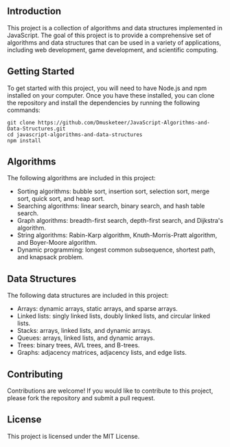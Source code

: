 


Introduction
------------

This project is a collection of algorithms and data structures implemented in JavaScript. The goal of this project is to provide a comprehensive set of algorithms and data structures that can be used in a variety of applications, including web development, game development, and scientific computing.

Getting Started
---------------

To get started with this project, you will need to have Node.js and npm installed on your computer. Once you have these installed, you can clone the repository and install the dependencies by running the following commands:
```
git clone https://github.com/Dmusketeer/JavaScript-Algorithms-and-Data-Structures.git
cd javascript-algorithms-and-data-structures
npm install
```

Algorithms
----------

The following algorithms are included in this project:

* Sorting algorithms: bubble sort, insertion sort, selection sort, merge sort, quick sort, and heap sort.
* Searching algorithms: linear search, binary search, and hash table search.
* Graph algorithms: breadth-first search, depth-first search, and Dijkstra's algorithm.
* String algorithms: Rabin-Karp algorithm, Knuth-Morris-Pratt algorithm, and Boyer-Moore algorithm.
* Dynamic programming: longest common subsequence, shortest path, and knapsack problem.

Data Structures
--------------

The following data structures are included in this project:

* Arrays: dynamic arrays, static arrays, and sparse arrays.
* Linked lists: singly linked lists, doubly linked lists, and circular linked lists.
* Stacks: arrays, linked lists, and dynamic arrays.
* Queues: arrays, linked lists, and dynamic arrays.
* Trees: binary trees, AVL trees, and B-trees.
* Graphs: adjacency matrices, adjacency lists, and edge lists.

Contributing
------------

Contributions are welcome! If you would like to contribute to this project, please fork the repository and submit a pull request.

License
-------

This project is licensed under the MIT License.
